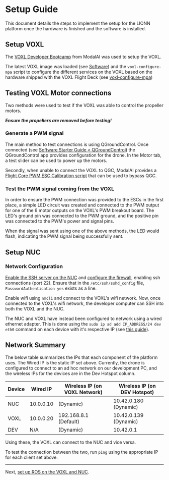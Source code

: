 # Setup Guide
This document details the steps to implement the setup for the LIONN platform once the hardware is finished and the software is installed.

## Setup VOXL

The [VOXL Developer Bootcamp](https://docs.modalai.com/voxl-developer-bootcamp/) from ModalAI was used to setup the VOXL.

The latest VOXL image was loaded (see [Software](../software/README.md#operating-systems)) and the `voxl-configure-mpa` script to configure the different services on the VOXL based on the hardware shipped with the VOXL Flight Deck (see [voxl-configure-mpa](https://docs.modalai.com/voxl-configure-mpa/))

## Testing VOXL Motor connections

Two methods were used to test if the VOXL was able to control the propeller motors.

***Ensure the propellers are removed before testing!***

### Generate a PWM signal

The main method to test connections is using QGroundControl. Once connected (see [Software Starter Guide < QGroundControl](../software/starter.md#qgroundcontrol)) the QGroundControl app provides configuration for the drone. In the Motor tab, a test slider can be used to power up the motors.

Secondly, when unable to connect the VOXL to QGC, ModalAI provides a [Flight Core PWM ESC Calibration script](https://docs.modalai.com/flight-core-pwm-esc-calibration/) that can be used to bypass QGC.

### Test the PWM signal coming from the VOXL

In order to ensure the PWM connection was provided to the ESCs in the first place, a simple LED circuit was created and connected to the PWM output for one of the 6 motor outputs on the VOXL's PWM breakout board. The LED's ground pin was connected to the PWM ground, and the positive pin was connected to the PWM's power and signal pins.

When the signal was sent using one of the above methods, the LED would flash, indicating the PWM signal being successfully sent.

## Setup NUC

### Network Configuration
[Enable the SSH server on the NUC](https://www.cyberciti.biz/faq/how-to-install-ssh-on-ubuntu-linux-using-apt-get/) and [configure the firewall](https://www.cyberciti.biz/faq/howto-configure-setup-firewall-with-ufw-on-ubuntu-linux/), enabling ssh connections (port 22). Ensure that in the `/etc/ssh/sshd_config` file, `PasswordAuthentication yes` exists as a line.

Enable wifi using `nmcli` and connect to the VOXL's wifi network.
Now, once connected to the VOXL's wifi network, the developer computer can SSH into both the VOXL and the NUC.

The NUC and VOXL have instead been configured to network using a wired ethernet adapter. This is done using the `sudo ip ad add IP_ADDRESS/24 dev eth0` command on each device with it's respective IP (see [this guide](https://askubuntu.com/a/116680)).

## Network Summary

The below table summarizes the IPs that each component of the platform uses. The Wired IP is the static IP set above. Currently, the drone is configured to connect to an ad hoc network on our development PC, and the wireless IPs for the devices are in the Dev Hotspot column.

| Device | Wired IP  | Wireless IP (on VOXL Network) | Wireless IP (on DEV Hotspot) |
|--------|-----------|-------------------------------|------------------------------|
|  NUC   | 10.0.0.10 | (Dynamic)                     | 10.42.0.180 (Dynamic)        |
|  VOXL  | 10.0.0.20 | 192.168.8.1 (Default)         | 10.42.0.139 (Dynamic)        |
|  DEV   | N/A       | (Dynamic)                     | 10.42.0.1                    |

Using these, the VOXL can connect to the NUC and vice versa.

To test the connection between the two, run `ping` using the appropriate IP for each client set above.

---
Next, [set up ROS on the VOXL and NUC](ros.md).
